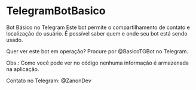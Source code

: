 # TelegramBotBasico
Bot Básico no Telegram
Este bot permite o compartilhamento de contato e localização do usuário. É possível saber quem e onde seu bot está sendo usado.

Quer ver este bot em operação? Procure por @BasicoTGBot no Telegram.

Obs.: Como você pode ver no código nenhuma informação é armazenada na aplicação.

Contato no Telegram: @ZanonDev
